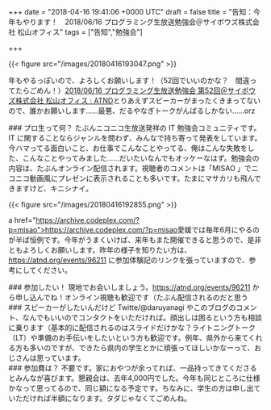 
+++
date = "2018-04-16 19:41:06 +0000 UTC"
draft = false
title = "告知：今年もやります！　2018/06/16 プログラミング生放送勉強会＠サイボウズ株式会社 松山オフィス"
tags = ["告知","勉強会"]

+++


{{< figure src="/images/20180416193047.png"  >}}

年もやるっぽいので、よろしくお願いします！（52回でいいのかな？　間違ってたらごめん！）[2018/06/16 プログラミング生放送勉強会 第52回＠サイボウズ株式会社 松山オフィス : ATND](https://atnd.org/events/96211)とりあえずスピーカーがまったくきまってないので、誰かお願いします……最悪、だるやなぎトークがんばるしかない……orz

<div class="section">
    ### プロ生って何？
    たぶんニコニコ生放送発祥の IT 勉強会コミュニティです。IT に関することならジャンルを問わず、みんなで持ち寄って発表をしています。今ハマってる面白いこと、お仕事でこんなことやってる、俺はこんな失敗をした、こんなことやってみました……だいたいなんでもオッケーなはず。勉強会の内容は、たぶんオンライン配信されます。視聴者のコメントは「MISAO 」でニコニコ動画風にプレゼンに表示されることも多いです。たまにマサカリも飛んできますけど、キニシナイ。

{{< figure src="/images/20180416192855.png"  >}}

a href="https://archive.codeplex.com/?p=misao">https://archive.codeplex.com/?p=misao</a>愛媛では毎年6月にやるのが半ば恒例です。今年がうまくいけば、来年もまた開催できると思うので、是非ともよろしくお願いします。昨年の様子を知りたい方は、<a href="https://atnd.org/events/96211">https://atnd.org/events/96211</a> に参加体験記のリンクを張っていますので、参考にしてください。

</div>
<div class="section">
    ### 参加したい！
    現地でお会いしましょう。<a href="https://atnd.org/events/96211">https://atnd.org/events/96211</a> から申し込んでね！オンライン視聴も歓迎です（たぶん配信されるのだと思う

</div>
<div class="section">
    ### スピーカーがしたいんだけど
    Twitte/@daruyanagi やこのブログのコメント、なんでもいいのでコンタクトをいただければ。顔出しは困るという方も相談に乗ります（基本的に配信されるのはスライドだけかな？ライトニングトーク（LT）や準備のお手伝いをしたいという方も歓迎です。例年、県外から来てくれる方も多いのですが、できたら県内の学生とかに頑張ってほしいかなーって、おじさんは思っています。

</div>
<div class="section">
    ### 参加費は？
    不要です。家におやつが余ってれば、一品持ってきてくださるとみんなが喜びます。懇親会は、去年4,000円でした。今年も同じところに仕様かなって思ってるので、同じ額になる予定です。ちなみに、学生の方は申し出ていただければ半額になります。タダじゃなくてごめんね。

</div>

